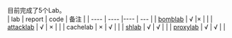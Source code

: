 目前完成了5个Lab。  
|  lab       | report  | code | 备注    |
|  ----      | ----    |----  | ---     |
| [bomblab](bomblab.pdf)    | √       |×     |         |
| [attacklab](attacklab.pdf)  | √       |  ×   |         |
| cachelab   | ×       |  √   |         |
| [shlab](shlab/README.md)      | √       |  √   |         |
| [proxylab](proxylab/README.md)   |  √      |  √    | |
